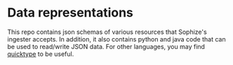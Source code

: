 # Data representations
This repo contains json schemas of various resources that Sophize's ingester accepts. In addition, it also contains python and java code that can be used to read/write JSON data. For other languages, you may find [quicktype](https://github.com/quicktype/quicktype) to be useful. 
